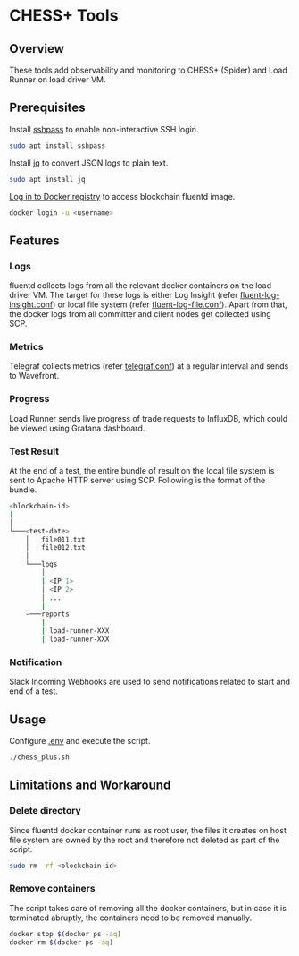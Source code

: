# CHESS+ Tools

## Overview

These tools add observability and monitoring to CHESS+ (Spider) and Load Runner on load driver VM.

## Prerequisites

Install [sshpass](https://linux.die.net/man/1/sshpass) to enable non-interactive SSH login.

```bash
sudo apt install sshpass
```

Install [jq](https://stedolan.github.io/jq/) to convert JSON logs to plain text.

```bash
sudo apt install jq
```

[Log in to Docker registry](https://docs.docker.com/engine/reference/commandline/login/) to access blockchain fluentd image.

```bash
docker login -u <username>
```

## Features

### Logs 

fluentd collects logs from all the relevant docker containers on the load driver VM. The target for these logs is either Log Insight (refer [fluent-log-insight.conf](fluent-log-insight.conf)) or local file system (refer [fluent-log-file.conf](fluent-log-file.conf)).
Apart from that, the docker logs from all committer and client nodes get collected using SCP.

### Metrics

Telegraf collects metrics (refer [telegraf.conf](telegraf.conf)) at a regular interval and sends to Wavefront.

### Progress

Load Runner sends live progress of trade requests to InfluxDB, which could be viewed using Grafana dashboard. 

### Test Result

At the end of a test, the entire bundle of result on the local file system is sent to Apache HTTP server using SCP.
Following is the format of the bundle.

```bash
<blockchain-id>
|  
│
└───<test-date>
    │   file011.txt
    │   file012.txt
    │
    └───logs
        │
        | <IP 1>
        │ <IP 2>
        │ ...
        |
    -───reports
        |
        | load-runner-XXX
        | load-runner-XXX    
```

### Notification

Slack Incoming Webhooks are used to send notifications related to start and end of a test.

## Usage

Configure [.env](.env) and execute the script.

```bash
./chess_plus.sh
```

## Limitations and Workaround

### Delete directory

Since fluentd docker container runs as root user, the files it creates on host file system are owned by the root and therefore not deleted as part of the script.

```bash
sudo rm -rf <blockchain-id>
```

### Remove containers

The script takes care of removing all the docker containers, but in case it is terminated abruptly, the containers need to be removed manually.

```bash
docker stop $(docker ps -aq)
docker rm $(docker ps -aq)
```
